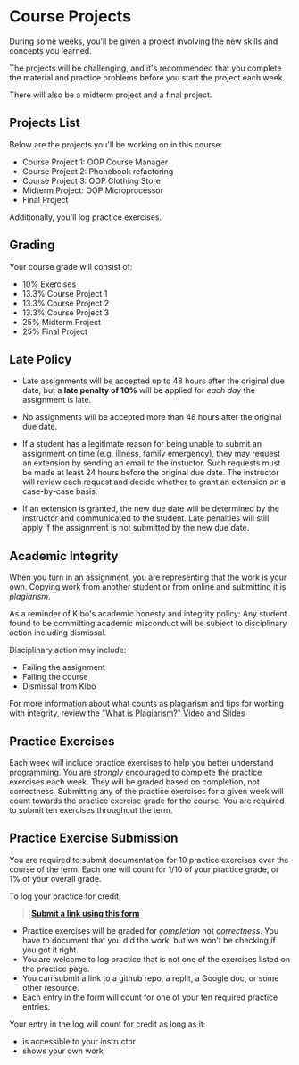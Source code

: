 # Course Projects

During some weeks, you'll be given a project involving the new skills and concepts you learned.

The projects will be challenging, and it's recommended that you complete the
material and practice problems before you start the project each week.

There will also be a midterm project and a final project.

## Projects List

Below are the projects you'll be working on in this course:

- Course Project 1: OOP Course Manager
- Course Project 2: Phonebook refactoring
- Course Project 3: OOP Clothing Store
- Midterm Project: OOP Microprocessor
- Final Project

Additionally, you'll log practice exercises.

## Grading

Your course grade will consist of:

- 10% Exercises
- 13.3% Course Project 1
- 13.3% Course Project 2
- 13.3% Course Project 3
- 25% Midterm Project
- 25% Final Project

## Late Policy

- Late assignments will be accepted up to 48 hours after the original due date, but a **late penalty of 10%** will be applied for _each day_ the assignment is late.

- No assignments will be accepted more than 48 hours after the original due date.

- If a student has a legitimate reason for being unable to submit an assignment on time (e.g. illness, family emergency), they may request an extension by sending an email to the instuctor. Such requests must be made at least 24 hours before the original due date. The instructor will review each request and decide whether to grant an extension on a case-by-case basis.

- If an extension is granted, the new due date will be determined by the instructor and communicated to the student. Late penalties will still apply if the assignment is not submitted by the new due date.

## Academic Integrity

When you turn in an assignment, you are representing that the work is your own.
Copying work from another student or from online and submitting it is _plagiarism_.

As a reminder of Kibo's academic honesty and integrity policy: Any student found 
to be committing academic misconduct will be subject to disciplinary action 
including dismissal.

Disciplinary action may include:
- Failing the assignment
- Failing the course
- Dismissal from Kibo

For more information about what counts as plagiarism and tips for working with 
integrity, review the ["What is Plagiarism?" Video](https://youtu.be/2qmWz7Qvh0E) 
and [Slides](https://docs.google.com/presentation/d/1CB_lQf3SZE37Fs3ZQC8o2tyiHGBSXxwVsMCg_md6CI0/) 

## Practice Exercises

Each week will include practice exercises to help you better understand
programming. You are _strongly_ encouraged to complete the practice exercises 
each week. They will be graded based on completion, not correctness. Submitting 
any of the practice exercises for a given week will count towards the practice 
exercise grade for the course. You are required to submit ten exercises 
throughout the term.

## Practice Exercise Submission

You are required to submit documentation for 10 practice exercises over the
course of the term. Each one will count for 1/10 of your practice grade, or 1%
of your overall grade.

To log your practice for credit:

> **[Submit a link using this form](https://forms.gle/UbWLpo86JsWxrpNe9)**

* Practice exercises will be graded for _completion_ not _correctness_. You have
to document that you did the work, but we won't be checking if you got it right.
* You are welcome to log practice that is not one of the exercises listed on the 
practice page.
* You can submit a link to a github repo, a replit, a Google doc, or some other 
resource.
* Each entry in the form will count for one of your ten required practice entries.

Your entry in the log will count for credit as long as it:
* is accessible to your instructor
* shows your own work
